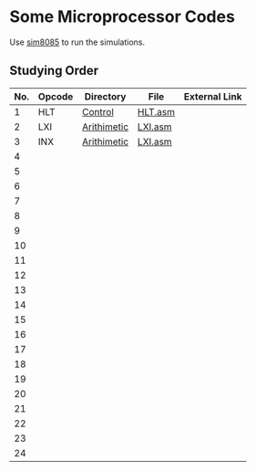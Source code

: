 # Some Microprocessor Codes
Use [sim8085](https://www.sim8085.com) to run the simulations.

## Studying Order
| No. | Opcode | Directory                  | File                           | External Link |
| --- | ------ | -------------------------- | ------------------------------ | ------------- |
| 1   | HLT    | [Control](Control)         | [HLT.asm](Control/HLT.asm)     |               |
| 2   | LXI    | [Arithimetic](Arithimetic) | [LXI.asm](Arithimetic/LXI.asm) |               |
| 3   | INX    | [Arithimetic](Arithimetic) | [LXI.asm](Arithimetic/INX.asm) |               |
| 4   |        |                            |                                |               |
| 5   |        |                            |                                |               |
| 6   |        |                            |                                |               |
| 7   |        |                            |                                |               |
| 8   |        |                            |                                |               |
| 9   |        |                            |                                |               |
| 10  |        |                            |                                |               |
| 11  |        |                            |                                |               |
| 12  |        |                            |                                |               |
| 13  |        |                            |                                |               |
| 14  |        |                            |                                |               |
| 15  |        |                            |                                |               |
| 16  |        |                            |                                |               |
| 17  |        |                            |                                |               |
| 18  |        |                            |                                |               |
| 19  |        |                            |                                |               |
| 20  |        |                            |                                |               |
| 21  |        |                            |                                |               |
| 22  |        |                            |                                |               |
| 23  |        |                            |                                |               |
| 24  |        |                            |                                |               |